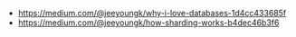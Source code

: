 - https://medium.com/@jeeyoungk/why-i-love-databases-1d4cc433685f
- https://medium.com/@jeeyoungk/how-sharding-works-b4dec46b3f6